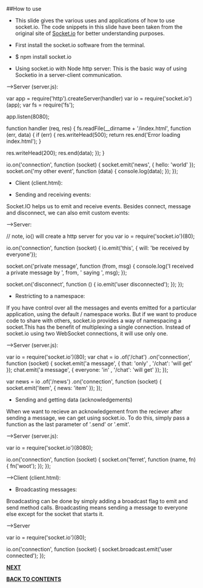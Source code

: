 ##How to use

- This slide gives the various uses and applications of how to use socket.io. The code snippets in this slide have been taken from the original site of [Socket.io](http://socket.io/docs/) for better understanding purposes.

- First install the socket.io software from the terminal.
 - $ npm install socket.io

- Using socket.io with Node http server: This is the basic way of using Socketio in a server-client communication.

-->Server (server.js):

var app = require('http').createServer(handler)
var io = require('socket.io')(app);
var fs = require('fs');

app.listen(8080);

function handler (req, res) {
  fs.readFile(__dirname + '/index.html',
  function (err, data) {
    if (err) {
      res.writeHead(500);
      return res.end('Error loading index.html');
    }

   res.writeHead(200);
   res.end(data);
  });
}

io.on('connection', function (socket) {
  socket.emit('news', { hello: 'world' });
  socket.on('my other event', function (data) {
    console.log(data);
  });
});


 - Client (client.html):

<script src="/socket.io/socket.io.js"></script>
<script>
  var socket = io('http://localhost');
  socket.on('news', function (data) {
    console.log(data);
    socket.emit('my other event', { my: 'data' });
  });
</script>

 
- Sending and receiving events:

Socket.IO helps us to emit and receive events. Besides connect, message and disconnect, we can also emit custom events:

-->Server:

// note, io(<port>) will create a http server for you
var io = require('socket.io')(80);

io.on('connection', function (socket) {
  io.emit('this', { will: 'be received by everyone'});

  socket.on('private message', function (from, msg) {
    console.log('I received a private message by ', from, ' saying ', msg);
  });

  socket.on('disconnect', function () {
    io.emit('user disconnected');
  });
});

- Restricting to a namespace:

If you have control over all the messages and events emitted for a particular application, using the default / namespace works. But if we want to produce code to share with others, socket.io provides a way of namespacing a socket.This has the benefit of multiplexing a single connection. Instead of socket.io using two WebSocket connections, it will use only one.

-->Server (server.js):

var io = require('socket.io')(80);
var chat = io
  .of('/chat')
  .on('connection', function (socket) {
    socket.emit('a message', {
        that: 'only'
      , '/chat': 'will get'
    });
    chat.emit('a message', {
        everyone: 'in'
      , '/chat': 'will get'
    });
  });

var news = io
  .of('/news')
  .on('connection', function (socket) {
    socket.emit('item', { news: 'item' });
  });

- Sending and getting data (acknowledgements)

When we want to recieve an acknowledgement from the reciever after sending a message, we can get using socket.io. To do this, simply pass a function as the last parameter of '.send' or '.emit'.

-->Server (server.js):

var io = require('socket.io')(8080);

io.on('connection', function (socket) {
  socket.on('ferret', function (name, fn) {
    fn('woot');
  });
});

-->Client (client.html):

<script>
  var socket = io(); // TIP: io() with no args does auto-discovery
  socket.on('connect', function () { // TIP: you can avoid listening on `connect` and listen on events directly too!
    socket.emit('ferret', 'sharath', function (data) {
      console.log(data); // data will be 'woot'
    });
  });
</script>

- Broadcasting messages:

Broadcasting can be done by simply adding a broadcast flag to emit and send method calls. Broadcasting means sending a message to everyone else except for the socket that starts it.

-->Server

var io = require('socket.io')(80);

io.on('connection', function (socket) {
  socket.broadcast.emit('user connected');
});





[**NEXT**](https://github.com/sharathvontari/Socket.io/blob/master/Chat%20Application.md)     

[**BACK TO CONTENTS**](https://github.com/sharathvontari/Socket.io/blob/master/README.md)
